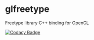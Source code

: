 # glfreetype
Freetype library C++ binding for OpenGL

[![Codacy Badge](https://api.codacy.com/project/badge/Grade/69234123e1f446cd90b3a05866da851e)](https://www.codacy.com/manual/xrombik/glfreetype?utm_source=github.com&amp;utm_medium=referral&amp;utm_content=xrombik/glfreetype&amp;utm_campaign=Badge_Grade)
